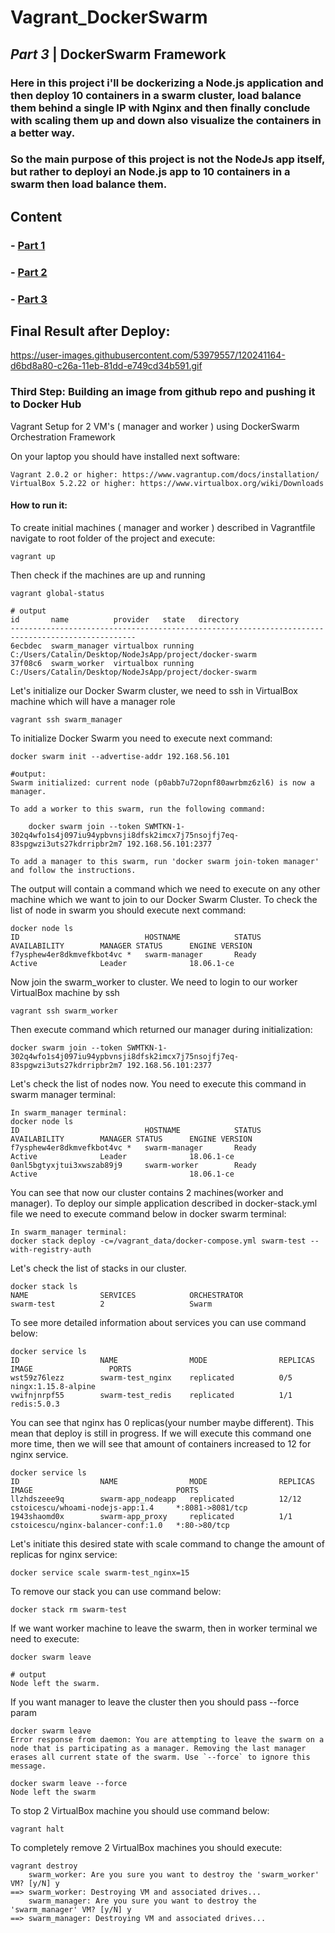 # Vagrant_DockerSwarm

## *Part 3* | DockerSwarm Framework

###  Here in this project i'll be dockerizing a Node.js application and then deploy 10 containers in a swarm cluster, load balance them behind a single IP with Nginx and then finally conclude with scaling them up and down also visualize the containers in a better way.  

### So the main purpose of this project is not the NodeJs app itself, but rather to  deployi an Node.js app to 10 containers in a swarm then load balance them.

## Content

### - <a title="Part 1" href="https://github.com/cstoicescu/WhoAmI_NodeJs_Docker" target="_blank">Part 1</a> 
### - <a title="Part 2" href="https://github.com/cstoicescu/NGINX_Docker" target="_blank">Part 2</a> 
### - <a title="Part 3" href="https://github.com/cstoicescu/Vagrant_DockerSwarm" target="_blank">Part 3</a> 
 
 ## Final Result after Deploy:  
 https://user-images.githubusercontent.com/53979557/120241164-d6bd8a80-c26a-11eb-81dd-e749cd34b591.gif


 ### Third Step:  Building an image from github repo and pushing it to Docker Hub

Vagrant Setup for 2 VM's ( manager and worker ) using DockerSwarm Orchestration Framework

On your laptop you should have installed next software:
```
Vagrant 2.0.2 or higher: https://www.vagrantup.com/docs/installation/
VirtualBox 5.2.22 or higher: https://www.virtualbox.org/wiki/Downloads 
```

#### How to run it:  
To create initial machines ( manager and worker ) described in Vagrantfile navigate to root folder of the project and execute:  
```
vagrant up
```

Then check if the machines are up and running 
```
vagrant global-status

# output
id       name          provider   state   directory
--------------------------------------------------------------------------------------------------
6ecbdec  swarm_manager virtualbox running C:/Users/Catalin/Desktop/NodeJsApp/project/docker-swarm
37f08c6  swarm_worker  virtualbox running C:/Users/Catalin/Desktop/NodeJsApp/project/docker-swarm

```
Let's initialize our Docker Swarm cluster, we need to ssh in VirtualBox machine which will have a manager role
```
vagrant ssh swarm_manager
```
To initialize Docker Swarm you need to execute next command:
```
docker swarm init --advertise-addr 192.168.56.101

#output:
Swarm initialized: current node (p0abb7u72opnf80awrbmz6zl6) is now a manager.

To add a worker to this swarm, run the following command:

    docker swarm join --token SWMTKN-1-302q4wfo1s4j097iu94ypbvnsji8dfsk2imcx7j75nsojfj7eq-83spgwzi3uts27kdrripbr2m7 192.168.56.101:2377

To add a manager to this swarm, run 'docker swarm join-token manager' and follow the instructions.
```
The output will contain a command which we need to execute on any other machine which we want to join to our Docker Swarm Cluster.
To check the list of node in swarm you should execute next command:
```
docker node ls
ID                            HOSTNAME            STATUS              AVAILABILITY        MANAGER STATUS      ENGINE VERSION
f7ysphew4er8dkmvefkbot4vc *   swarm-manager       Ready               Active              Leader              18.06.1-ce
```
Now join the swarm_worker to cluster. We need to login to our worker VirtualBox machine by ssh
```
vagrant ssh swarm_worker
```
Then execute command which returned our manager during initialization:
```
docker swarm join --token SWMTKN-1-302q4wfo1s4j097iu94ypbvnsji8dfsk2imcx7j75nsojfj7eq-83spgwzi3uts27kdrripbr2m7 192.168.56.101:2377
```

Let's check the list of nodes now. You need to execute this command in swarm manager terminal:
```
In swarm_manager terminal:
docker node ls
ID                            HOSTNAME            STATUS              AVAILABILITY        MANAGER STATUS      ENGINE VERSION
f7ysphew4er8dkmvefkbot4vc *   swarm-manager       Ready               Active              Leader              18.06.1-ce
0anl5bgtyxjtui3xwszab89j9     swarm-worker        Ready               Active                                  18.06.1-ce
```
You can see that now our cluster contains 2 machines(worker and manager).
To deploy our simple application described in docker-stack.yml file we need to execute command below in docker swarm terminal:
```
In swarm_manager terminal:
docker stack deploy -c=/vagrant_data/docker-compose.yml swarm-test --with-registry-auth
```
Let's check the list of stacks in our cluster.
```
docker stack ls
NAME                SERVICES            ORCHESTRATOR
swarm-test          2                   Swarm
```
To see more detailed information about services you can use command below:
```
docker service ls
ID                  NAME                MODE                REPLICAS            IMAGE                 PORTS
wst59z76lezz        swarm-test_nginx    replicated          0/5                 ningx:1.15.8-alpine   
vwifnjnrpf55        swarm-test_redis    replicated          1/1                 redis:5.0.3      
```
You can see that nginx has 0 replicas(your number maybe different). This mean that deploy is still in progress.
If we will execute this command one more time, then we will see that amount of containers 
increased to 12 for nginx service.
```
docker service ls
ID                  NAME                MODE                REPLICAS            IMAGE                                PORTS
llzhdszeee9q        swarm-app_nodeapp   replicated          12/12               cstoicescu/whoami-nodejs-app:1.4     *:8081->8081/tcp
1943shaomd0x        swarm-app_proxy     replicated          1/1                 cstoicescu/nginx-balancer-conf:1.0   *:80->80/tcp
```

Let's initiate this desired state with scale command to change the amount of replicas for nginx service:
```
docker service scale swarm-test_nginx=15

``` 
To remove our stack you can use command below:
```
docker stack rm swarm-test
```
If we want worker machine to leave the swarm, then in worker terminal we need to execute:
```
docker swarm leave

# output
Node left the swarm.
```
If you want manager to leave the cluster then you should pass --force param
```
docker swarm leave
Error response from daemon: You are attempting to leave the swarm on a node that is participating as a manager. Removing the last manager erases all current state of the swarm. Use `--force` to ignore this message.

docker swarm leave --force
Node left the swarm
```
To stop 2 VirtualBox machine you should use command below:
```
vagrant halt
```
To completely remove 2 VirtualBox machines you should execute:
```
vagrant destroy
    swarm_worker: Are you sure you want to destroy the 'swarm_worker' VM? [y/N] y
==> swarm_worker: Destroying VM and associated drives...
    swarm_manager: Are you sure you want to destroy the 'swarm_manager' VM? [y/N] y
==> swarm_manager: Destroying VM and associated drives...
```
